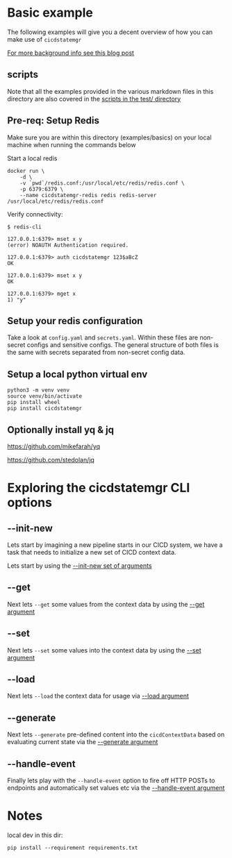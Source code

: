 # Basic example

The following examples will give you a decent overview of how you can make use of `cicdstatemgr`

[For more background info see this blog post](https://bitsofinfo.wordpress.com/2020/08/13/tekton-pipelines-cicd-slack-triggers-state/)

## scripts

Note that all the examples provided in the various markdown files in this directory are also covered in the [scripts in the test/ directory](test/)

## Pre-req: Setup Redis

Make sure you are within this directory (examples/basics) on your local machine when running the commands below

Start a local redis
```
docker run \
    -d \
    -v `pwd`/redis.conf:/usr/local/etc/redis/redis.conf \
    -p 6379:6379 \
    --name cicdstatemgr-redis redis redis-server /usr/local/etc/redis/redis.conf
```

Verify connectivity:
```
$ redis-cli

127.0.0.1:6379> mset x y
(error) NOAUTH Authentication required.

127.0.0.1:6379> auth cicdstatemgr 123$aBcZ
OK

127.0.0.1:6379> mset x y
OK

127.0.0.1:6379> mget x
1) "y"
```

## Setup your redis configuration

Take a look at `config.yaml` and `secrets.yaml`. Within these files are non-secret configs and sensitive configs. The general structure of both files is the same with secrets separated from non-secret config data. 

## Setup a local python virtual env

```
python3 -m venv venv
source venv/bin/activate
pip install wheel
pip install cicdstatemgr
```

## Optionally install yq & jq

https://github.com/mikefarah/yq

https://github.com/stedolan/jq

# Exploring the cicdstatemgr CLI options

## --init-new

Lets start by imagining a new pipeline starts in our CICD system, we have a task that needs to initialize a new set of CICD context data.

Lets start by using the [--init-new set of arguments](INIT_NEW.md)

## --get

Next lets `--get` some values from the context data by using the [--get argument](GET.md)

## --set

Next lets `--set` some values into the context data by using the [--set argument](SET.md)

## --load

Next lets `--load` the context data for usage via [--load argument](LOAD.md)

## --generate

Next lets `--generate`  pre-defined content into the `cicdContextData` based on evaluating current state via the [--generate argument](GENERATE.md)

## --handle-event

Finally lets play with the `--handle-event` option to fire off HTTP POSTs to endpoints and automatically set values etc via the [--handle-event argument](HANDLE_EVENT.md)

# Notes

local dev in this dir: 
```
pip install --requirement requirements.txt
```